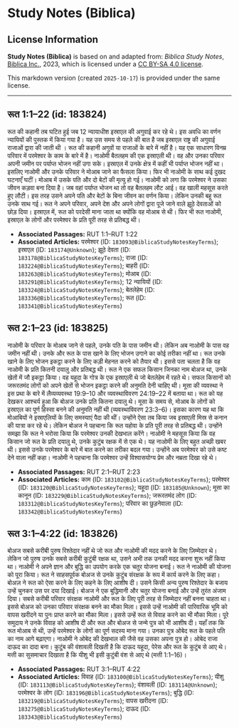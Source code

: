 # Study Notes (Biblica)

## License Information

**Study Notes (Biblica)** is based on and adapted from: _Biblica Study Notes_, [Biblica Inc.](https://www.biblica.com/), 2023, which is licensed under a [CC BY-SA 4.0 license](https://creativecommons.org/licenses/by-sa/4.0/legalcode.en).

This markdown version (created `2025-10-17`) is provided under the same license.



--------------------------------

## रूत 1:1–22 (id: 183824)

रूत की कहानी तब घटित हुई जब 12 न्यायाधीश इस्राएल की अगुवाई कर रहे थे। इस अवधि का वर्णन न्यायियों की पुस्तक में किया गया है। यह उस समय से पहले की बात है जब इस्राएल राष्ट्र की अगुवाई राजाओं द्वारा की जाती थी । रूत की कहानी अगुवों या राजाओं के बारे में नहीं है। यह एक साधारण विनम्र परिवार में परमेश्वर के काम के बारे में है। नाओमी बैतलहम की एक इस्राएली थी। वह और उनका परिवार अपनी जमीन पर पर्याप्त भोजन नहीं उगा सके। इस्राएल में उनके क्षेत्र में कहीं भी पर्याप्त भोजन नहीं था। इसलिए नाओमी और उनके परिवार ने मोआब जाने का फैसला किया। फिर भी नाओमी के साथ कई दुखद घटनाएँ घटीं। मोआब में उसके पति और दो बेटों की मृत्यु हो गई। नाओमी को लगा कि परमेश्वर ने उसका जीवन कड़वा बना दिया है। जब वहां पर्याप्त भोजन था तो वह बैतलहम लौट आई। वह खाली महसूस करते हुए लौटी। इस तरह उसने अपने पति और बेटों के बिना जीवन का वर्णन किया। लेकिन उनकी बहू रूत उनके साथ गई। रूत ने अपने परिवार, अपने देश और अपने लोगों द्वारा पूजे जाने वाले झूठे देवताओं को छोड़ दिया। इस्राएल में, रूत को परदेसी माना जाता था क्योंकि वह मोआब से थी। फिर भी रूत नाओमी, इस्राएल के लोगों और परमेश्वर के प्रति पूरी तरह से प्रतिबद्ध थी।

* **Associated Passages:** RUT 1:1–RUT 1:22
* **Associated Articles:** परमेश्वर (ID: `183093@BiblicaStudyNotesKeyTerms`); इस्राएल  (ID: `183174@Unknown`); झूठे देवता (ID: `183178@BiblicaStudyNotesKeyTerms`); राजा (ID: `183224@BiblicaStudyNotesKeyTerms`); बाहरी (ID: `183263@BiblicaStudyNotesKeyTerms`); मोआब (ID: `183291@BiblicaStudyNotesKeyTerms`); 12 न्यायियों (ID: `183324@BiblicaStudyNotesKeyTerms`); बेतलेहेम (ID: `183336@BiblicaStudyNotesKeyTerms`); रूत (ID: `183341@BiblicaStudyNotesKeyTerms`)

## रूत 2:1–23 (id: 183825)

नाओमी के परिवार के मोआब जाने से पहले, उनके पति के पास जमीन थी। लेकिन अब नाओमी के पास वह जमीन नहीं थी। उनके और रूत के पास खाने के लिए भोजन उगाने का कोई तरीका नहीं था। रूत उनके खाने के लिए भोजन इकट्ठा करने के लिए कड़ी मेहनत करने को तैयार थी। इससे पता चलता है कि वह नाओमी के प्रति कितनी दयालु और प्रतिबद्ध थी। रूत ने एक सफल किसान जिनका नाम बोअज था, उनके खेतों में जौ इकट्ठा किया। वह यहूदा के गोत्र के एक इस्राएली थे जो बेतलेहेम में रहते थे। सफल किसानों को जरूरतमंद लोगों को अपने खेतों से भोजन इकट्ठा करने की अनुमति देनी चाहिए थी। मूसा की व्यवस्था ने इस प्रथा के बारे में लैव्यव्यवस्था 19:9–10 और व्यवस्थाविवरण 24:19–22 में बताया था। रूत को यह देखकर आश्चर्य हुआ कि बोअज उनके प्रति कितना दयालु थे। मूसा के समय से, मोआब के लोगों को इस्राएल का पूर्ण हिस्सा बनने की अनुमति नहीं थी (व्यवस्थाविवरण 23:3–6\)। इसका कारण यह था कि मोआबियों ने इस्राएलियों के लिए समस्याएं पैदा की थीं। उन्होंने ऐसा तब किया जब इस्राएली मिस्र से कनान की यात्रा कर रहे थे। लेकिन बोअज ने पहचाना कि रूत यहोवा के प्रति पूरी तरह से प्रतिबद्ध थी। उन्होंने समझा कि रूत ने भरोसा किया कि परमेश्वर उनकी देखभाल करेंगे। नाओमी ने महसूस किया कि वह किसान जो रूत के प्रति दयालु थे, उनके कुटुंब रक्षक में से एक थे। यह नाओमी के लिए बहुत अच्छी खबर थी। इससे उनके परमेश्वर के बारे में बात करने का तरीका बदल गया। उन्होंने अब परमेश्वर को उसे कष्ट देने वाला नहीं कहा। नाओमी ने पहचाना कि परमेश्वर उन्हें विश्वासयोग्य प्रेम और नम्रता दिखा रहे थे।

* **Associated Passages:** RUT 2:1–RUT 2:23
* **Associated Articles:** काम (ID: `183102@BiblicaStudyNotesKeyTerms`); परमेश्वर (ID: `183120@BiblicaStudyNotesKeyTerms`); यहूदा (ID: `183185@Unknown`); मूसा का कानून (ID: `183229@BiblicaStudyNotesKeyTerms`); जरूरतमंद लोग (ID: `183312@BiblicaStudyNotesKeyTerms`); परिवार का छुड़नेवाला  (ID: `183342@BiblicaStudyNotesKeyTerms`)

## रूत 3:1–4:22 (id: 183826)

बोअज सबसे करीबी पुरुष रिश्तेदार नहीं थे जो रूत और नाओमी की मदद करने के लिए ज़िम्मेदार थे। लेकिन जो पुरुष उनके सबसे करीबी कुटुंबी रक्षक था, उसने अभी तक उनकी मदद करना शुरू नहीं किया था। नाओमी ने अपने ज्ञान और बुद्धि का उपयोग करके एक चतुर योजना बनाई। रूत ने नाओमी की योजना को पूरा किया। रूत ने साहसपूर्वक बोअज से उनके कुटुंब संरक्षक के रूप में कार्य करने के लिए कहा। बोअज़ ने रूत को ऐसा करने के लिए कहने के लिए आशीष दी। उसने किसी अन्य पुरुष रिश्तेदार के बजाय उन्हें चुनकर उस पर दया दिखाई। बोअज ने एक बुद्धिमानी और चतुर योजना बनाई और उन्हें तुरंत अंजाम दिया। सबसे करीबी परिवार संरक्षक नाओमी और रूत के लिए पूरी तरह से जिम्मेदार नहीं बनना चाहता था। इससे बोअज को उनका परिवार संरक्षक बनने का मौका मिला। इससे उन्हें नाओमी की पारिवारिक भूमि को वापस खरीदने या पुनः प्राप्त करने का मौका मिला। इससे उन्हें रूत से विवाह करने का भी मौका मिला। पूरे समुदाय ने उनके विवाह को आशीष दी और रूत और बोअज से जन्मे पुत्र को भी आशीष दी। यहाँ तक कि रूत मोआब से थी, उन्हें परमेश्‍वर के लोगों का पूर्ण सदस्य माना गया। उनका पुत्र ओबेद रूत के पहले पति का नाम आगे बढ़ाएगा। नाओमी ने ओबेद की देखभाल की जैसे वह उसका अपना पुत्र हो। ओबेद राजा दाऊद का दादा बना। कुटुंब की वंशावली दिखती है कि दाऊद यहूदा, पेरेस और रूत के कुटुंब से आए थे। मत्ती का सुसमाचार दिखाता है कि यीशु भी इसी कुटुंबी वंश से आए थे (मत्ती 1:1–16\)।

* **Associated Passages:** RUT 3:1–RUT 4:22
* **Associated Articles:** विवाह (ID: `183100@BiblicaStudyNotesKeyTerms`); यीशु  (ID: `183113@BiblicaStudyNotesKeyTerms`); वंशावली  (ID: `183114@Unknown`); परमेश्वर के लोग  (ID: `183196@BiblicaStudyNotesKeyTerms`); बुद्धि (ID: `183219@BiblicaStudyNotesKeyTerms`); वापस खरीदना  (ID: `183275@BiblicaStudyNotesKeyTerms`); दाऊद (ID: `183343@BiblicaStudyNotesKeyTerms`)

